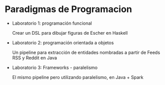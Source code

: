# Paradigmas de Programacion

- Laboratorio 1: programación funcional


  Crear un DSL para dibujar figuras de Escher en Haskell

- Laboratorio 2: programación orientada a objetos

  
  Un pipeline para extracción de entidades nombradas a partir de Feeds RSS y Reddit en Java
  
- Laboratorio 3: Frameworks - paralelismo

  
  El mismo pipeline pero utilizando paralelismo, en Java + Spark 
